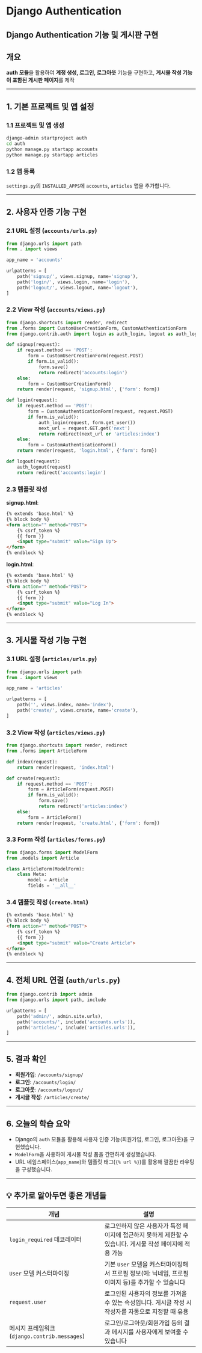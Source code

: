 # Django Authentication 
## Django Authentication 기능 및 게시판 구현

## 개요

**auth 모듈**을 활용하여 **계정 생성, 로그인, 로그아웃** 기능을 구현하고, **게시물 작성 기능이 포함된 게시판 페이지**를 제작

---

## 1. 기본 프로젝트 및 앱 설정

### 1.1 프로젝트 및 앱 생성

```bash
django-admin startproject auth
cd auth
python manage.py startapp accounts
python manage.py startapp articles
```

### 1.2 앱 등록

`settings.py`의 `INSTALLED_APPS`에 `accounts`, `articles` 앱을 추가합니다.

---

## 2. 사용자 인증 기능 구현

### 2.1 URL 설정 (`accounts/urls.py`)

```python
from django.urls import path
from . import views

app_name = 'accounts'

urlpatterns = [
    path('signup/', views.signup, name='signup'),
    path('login/', views.login, name='login'),
    path('logout/', views.logout, name='logout'),
]
```

### 2.2 View 작성 (`accounts/views.py`)

```python
from django.shortcuts import render, redirect
from .forms import CustomUserCreationForm, CustomAuthenticationForm
from django.contrib.auth import login as auth_login, logout as auth_logout

def signup(request):
    if request.method == 'POST':
        form = CustomUserCreationForm(request.POST)
        if form.is_valid():
            form.save()
            return redirect('accounts:login')
    else:
        form = CustomUserCreationForm()
    return render(request, 'signup.html', {'form': form})

def login(request):
    if request.method == 'POST':
        form = CustomAuthenticationForm(request, request.POST)
        if form.is_valid():
            auth_login(request, form.get_user())
            next_url = request.GET.get('next')
            return redirect(next_url or 'articles:index')
    else:
        form = CustomAuthenticationForm()
    return render(request, 'login.html', {'form': form})

def logout(request):
    auth_logout(request)
    return redirect('accounts:login')
```

### 2.3 템플릿 작성

**signup.html**:

```html
{% extends 'base.html' %}
{% block body %}
<form action="" method="POST">
    {% csrf_token %}
    {{ form }}
    <input type="submit" value="Sign Up">
</form>
{% endblock %}
```

**login.html**:

```html
{% extends 'base.html' %}
{% block body %}
<form action="" method="POST">
    {% csrf_token %}
    {{ form }}
    <input type="submit" value="Log In">
</form>
{% endblock %}
```

---

## 3. 게시물 작성 기능 구현

### 3.1 URL 설정 (`articles/urls.py`)

```python
from django.urls import path
from . import views

app_name = 'articles'

urlpatterns = [
    path('', views.index, name='index'),
    path('create/', views.create, name='create'),
]
```

### 3.2 View 작성 (`articles/views.py`)

```python
from django.shortcuts import render, redirect
from .forms import ArticleForm

def index(request):
    return render(request, 'index.html')

def create(request):
    if request.method == 'POST':
        form = ArticleForm(request.POST)
        if form.is_valid():
            form.save()
            return redirect('articles:index')
    else:
        form = ArticleForm()
    return render(request, 'create.html', {'form': form})
```

### 3.3 Form 작성 (`articles/forms.py`)

```python
from django.forms import ModelForm
from .models import Article

class ArticleForm(ModelForm):
    class Meta:
        model = Article
        fields = '__all__'
```

### 3.4 템플릿 작성 (`create.html`)

```html
{% extends 'base.html' %}
{% block body %}
<form action="" method="POST">
    {% csrf_token %}
    {{ form }}
    <input type="submit" value="Create Article">
</form>
{% endblock %}
```

---

## 4. 전체 URL 연결 (`auth/urls.py`)

```python
from django.contrib import admin
from django.urls import path, include

urlpatterns = [
    path('admin/', admin.site.urls),
    path('accounts/', include('accounts.urls')),
    path('articles/', include('articles.urls')),
]
```

---

## 5. 결과 확인

- **회원가입**: `/accounts/signup/`
- **로그인**: `/accounts/login/`
- **로그아웃**: `/accounts/logout/`
- **게시글 작성**: `/articles/create/`

---

## 6. 오늘의 학습 요약

- Django의 `auth` 모듈을 활용해 사용자 인증 기능(회원가입, 로그인, 로그아웃)을 구현했습니다.
- `ModelForm`을 사용하여 게시물 작성 폼을 간편하게 생성했습니다.
- URL 네임스페이스(`app_name`)와 템플릿 태그(`{% url %}`)를 활용해 깔끔한 라우팅을 구성했습니다.

---

## 💡 추가로 알아두면 좋은 개념들

| 개념 | 설명 |
|------|------|
| `login_required` 데코레이터 | 로그인하지 않은 사용자가 특정 페이지에 접근하지 못하게 제한할 수 있습니다. 게시물 작성 페이지에 적용 가능 |
| `User` 모델 커스터마이징 | 기본 `User` 모델을 커스터마이징해서 프로필 정보(예: 닉네임, 프로필 이미지 등)를 추가할 수 있습니다 |
| `request.user` | 로그인된 사용자의 정보를 가져올 수 있는 속성입니다. 게시글 작성 시 작성자를 자동으로 지정할 때 유용 |
| 메시지 프레임워크 (`django.contrib.messages`) | 로그인/로그아웃/회원가입 등의 결과 메시지를 사용자에게 보여줄 수 있습니다 |

